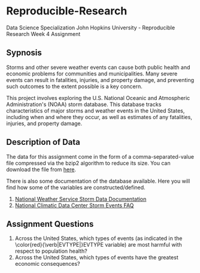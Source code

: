 # Reproducible-Research
Data Science Specialization John Hopkins University - Reproducible Research Week 4 Assignment

## Sypnosis

Storms and other severe weather events can cause both public health and economic problems for communities and municipalities. Many severe events can result in fatalities, injuries, and property damage, and preventing such outcomes to the extent possible is a key concern.

This project involves exploring the U.S. National Oceanic and Atmospheric Administration's (NOAA) storm database. This database tracks characteristics of major storms and weather events in the United States, including when and where they occur, as well as estimates of any fatalities, injuries, and property damage.

## Description of Data

The data for this assignment come in the form of a comma-separated-value file compressed via the bzip2 algorithm to reduce its size. You can download the file from [here](https://d396qusza40orc.cloudfront.net/repdata%2Fdata%2FStormData.csv.bz2).

There is also some documentation of the database available. Here you will find how some of the variables are constructed/defined.

1. [National Weather Service Storm Data Documentation](https://d396qusza40orc.cloudfront.net/repdata%2Fpeer2_doc%2Fpd01016005curr.pdf)
2. [National Climatic Data Center Storm Events FAQ](https://d396qusza40orc.cloudfront.net/repdata%2Fpeer2_doc%2FNCDC%20Storm%20Events-FAQ%20Page.pdf)

## Assignment Questions

1. Across the United States, which types of events (as indicated in the \color{red}{\verb|EVTYPE|}EVTYPE variable) are most harmful with respect to population health?
2. Across the United States, which types of events have the greatest economic consequences?

